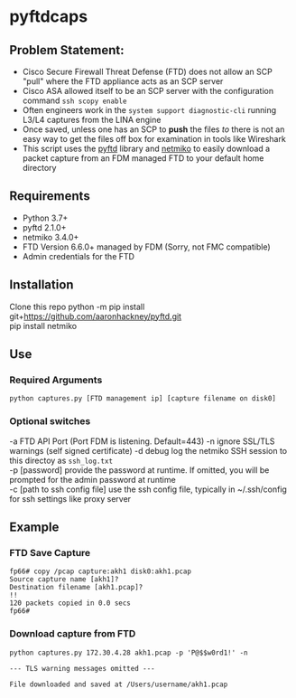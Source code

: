 # pyftdcaps

## Problem Statement:
- Cisco Secure Firewall Threat Defense (FTD) does not allow an SCP "pull" where the FTD appliance acts as an SCP server
- Cisco ASA allowed itself to be an SCP server with the configuration command `ssh scopy enable`
- Often engineers work in the `system support diagnostic-cli` running L3/L4 captures from the LINA engine
- Once saved, unless one has an SCP to **push** the files *to* there is not an easy way to get the files off box for examination in tools like Wireshark
- This script uses the [pyftd](https://github.com/aaronhackney/pyftd) library and [netmiko](https://github.com/ktbyers/netmiko) to easily download a packet capture from an FDM managed FTD to your default home directory

## Requirements
- Python 3.7+
- pyftd 2.1.0+
- netmiko 3.4.0+
- FTD Version 6.6.0+ managed by FDM (Sorry, not FMC compatible)
- Admin credentials for the FTD

## Installation
Clone this repo
python -m pip install git+https://github.com/aaronhackney/pyftd.git  
pip install netmiko

## Use
### Required Arguments
```
python captures.py [FTD management ip] [capture filename on disk0]  
```

### Optional switches
 -a FTD API Port (Port FDM is listening. Default=443)
 -n ignore SSL/TLS warnings (self signed certificate)
 -d debug log the netmiko SSH session to this directoy as `ssh_log.txt`  
 -p [password] provide the password at runtime. If omitted, you will be prompted for the admin password at runtime  
 -c [path to ssh config file] use the ssh config file, typically in ~/.ssh/config for ssh settings like proxy server

## Example
### FTD Save Capture
```
fp66# copy /pcap capture:akh1 disk0:akh1.pcap
Source capture name [akh1]?
Destination filename [akh1.pcap]?
!!
120 packets copied in 0.0 secs
fp66#
```

### Download capture from FTD
```
python captures.py 172.30.4.28 akh1.pcap -p 'P@$$w0rd1!' -n

--- TLS warning messages omitted ---

File downloaded and saved at /Users/username/akh1.pcap
```


